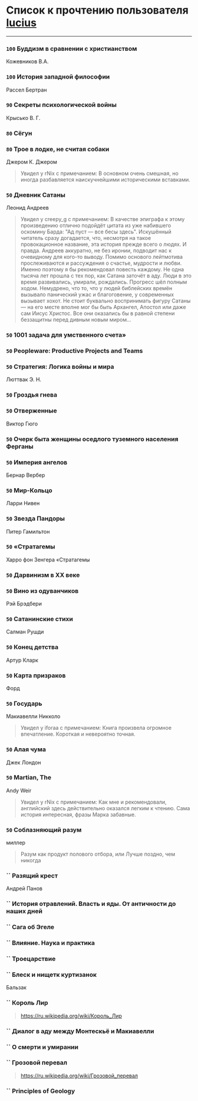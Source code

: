 # Список к прочтению пользователя [lucius](http://gurov.bitbucket.org/)
---

### `100` Буддизм в сравнении с христианством
Кожевников В.А.

### `100` История западной философии
Рассел Бертран

### `90` Секреты психологической войны
Крысько В. Г.

### `80` Сёгун

### `80` Трое в лодке, не считая собаки
Джером К. Джером
> Увидел у rNix с примечанием: В основном очень смешная, но иногда разбавляется наискучнейшими историческими вставками.

### `50` Дневник Сатаны
Леонид Андреев
> Увидел у creepy_g с примечанием: В качестве эпиграфа к этому произведению отлично подойдёт цитата из уже набившего оскомину Барда: "Ад пуст — все бесы здесь".
> Искушённый читатель сразу догадается, что, несмотря на такое провокационное название, эта история  прежде всего о людях. И правда. Андреев аккуратно, не без иронии, подводит нас к очевидному для кого-то выводу. Помимо основого лейтмотива прослеживаются и рассуждения о счастье, мудрости и любви. Именно поэтому я бы рекомендовал повесть каждому.
> Не одна тысяча лет прошла с тех пор, как Сатана заточёт в аду. Люди в это время развивались, умирали, рождались. Прогресс шёл полным ходом. Немудрено, что то, что у людей библейских времён вызывало панический ужас и благоговение, у современных вызывает хохот. 
> Не стоит буквально воспринимать фигуру Сатаны — на его месте вполне мог бы быть Архангел, Апостол или даже сам Иисус Христос. Все они оказались бы в равной степени беззащитны перед дивным новым миром...

### `50` 1001 задача для умственного счета»

### `50` Peopleware: Productive Projects and Teams

### `50` Стратегия: Логика войны и мира
Люттвак Э. Н.

### `50` Гроздья гнева

### `50` Отверженные
Виктор Гюго

### `50` Очерк быта женщины оседлого туземного населения Ферганы

### `50` Империя ангелов
Бернар Вербер

### `50` Мир-Кольцо
Ларри Нивен

### `50` Звезда Пандоры
Питер Гамильтон

### `50` «Стратагемы
Харро фон Зенгера «Стратагемы

### `50` Дарвинизм в XX веке

### `50` Вино из одуванчиков
Рэй Брэдбери

### `50` Сатанинские стихи
Салман Рушди

### `50` Конец детства
Артур Кларк

### `50` Карта призраков

Форд

### `50` Государь
Макиавелли Никколо
> Увидел у iforaa с примечанием: Книга произвела огромное впечатление. Короткая и невероятно точная.

### `50` Алая чума
Джек Лондон

### `50` Martian, The
Andy Weir
> Увидел у rNix с примечанием: Как мне и рекомендовали, английский здесь действительно оказался легким к чтению. 
> Сама история интересная, фразы Марка забавные.

### `50` Соблазняющий разум
миллер
> Разум как продукт полового отбора, или Лучше поздно, чем никогда

### `` Разящий крест
Андрей Панов

### `` История отравлений. Власть и яды. От античности до наших дней

### `` Сага об Эгеле

### `` Влияние. Наука и практика

### `` Троецарствие

### `` Блеск и нищетк куртизанок
Бальзак

### `` Король Лир
> https://ru.wikipedia.org/wiki/Король_Лир

### `` Диалог в аду между Монтескьё и Макиавелли

### `` О смерти и умирании

### `` Грозовой перевал
> https://ru.wikipedia.org/wiki/Грозовой_перевал

### `` Principles of Geology

